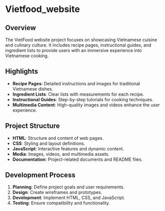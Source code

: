 # Vietfood_website


## Overview
The VietFood website project focuses on showcasing Vietnamese cuisine and culinary culture. It includes recipe pages, instructional guides, and ingredient lists to provide users with an immersive experience into Vietnamese cooking.

## Highlights
- **Recipe Pages**: Detailed instructions and images for traditional Vietnamese dishes.
- **Ingredient Lists**: Clear lists with measurements for each recipe.
- **Instructional Guides**: Step-by-step tutorials for cooking techniques.
- **Multimedia Content**: High-quality images and videos enhance the user experience.

## Project Structure
- **HTML**: Structure and content of web pages.
- **CSS**: Styling and layout definitions.
- **JavaScript**: Interactive features and dynamic content.
- **Media**: Images, videos, and multimedia assets.
- **Documentation**: Project-related documents and README files.

## Development Process
1. **Planning**: Define project goals and user requirements.
2. **Design**: Create wireframes and prototypes.
3. **Development**: Implement HTML, CSS, and JavaScript.
4. **Testing**: Ensure compatibility and functionality.


